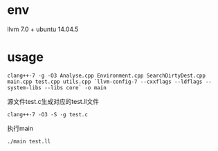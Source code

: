 # env
llvm 7.0 + 
ubuntu 14.04.5

# usage

```
clang++-7 -g -O3 Analyse.cpp Environment.cpp SearchDirtyDest.cpp main.cpp test.cpp utils.cpp `llvm-config-7 --cxxflags --ldflags --system-libs --libs core` -o main
```
源文件test.c生成对应的test.ll文件
```
clang++-7 -O3 -S -g test.c
```
执行main
```
./main test.ll
```
